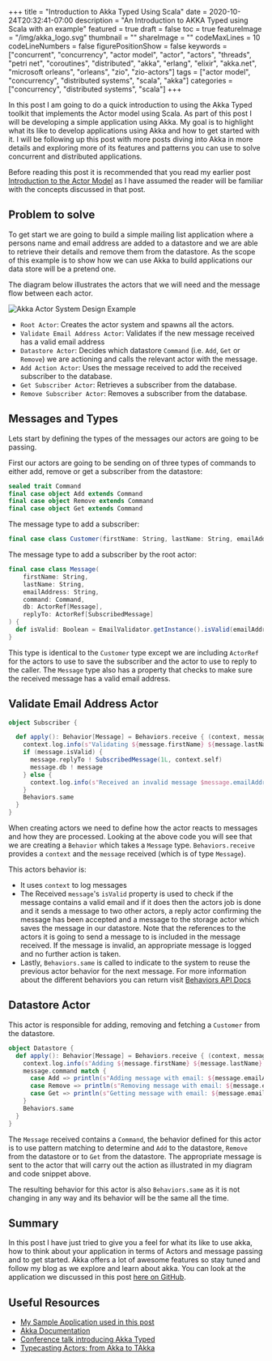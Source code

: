 +++
title = "Introduction to Akka Typed Using Scala"
date = 2020-10-24T20:32:41-07:00
description = "An Introduction to AKKA Typed using Scala with an example"
featured = true
draft = false
toc = true
featureImage = "/img/akka_logo.svg"
thumbnail = ""
shareImage = ""
codeMaxLines = 10
codeLineNumbers = false
figurePositionShow = false
keywords = ["concurrent", "concurrency", "actor model", "actor", "actors", "threads", "petri net", "coroutines", "distributed", "akka", "erlang", "elixir", "akka.net", "microsoft orleans", "orleans", "zio", "zio-actors"]
tags = ["actor model", "concurrency", "distributed systems", "scala", "akka"]
categories = ["concurrency", "distributed systems", "scala"]
+++

In this post I am going to do a quick introduction to using the Akka Typed toolkit that implements the Actor model using Scala. As part of this post I will be developing a simple application using Akka. My goal is to highlight what its like to develop applications using Akka and how to get started with it. I will be following up this post with more posts diving into Akka in more details and exploring more of its features and patterns you can use to solve concurrent and distributed applications.

Before reading this post it is recommended that you read my earlier post [Introduction to the Actor Model](/post/introduction-to-the-actor-model/) as I have assumed the reader will be familiar with the concepts discussed in that post.

## Problem to solve ##

To get start we are going to build a simple mailing list application where a persons name and email address are added to a datastore and we are able to retrieve their details and remove them from the datastore. As the scope of this example is to show how we can use Akka to build applications our data store will be a pretend one.

The diagram below illustrates the actors that we will need and the message flow between each actor.

![Akka Actor System Design Example](/img/akka_actor_system_design.png)

- `Root Actor`: Creates the actor system and spawns all the actors.
- `Validate Email Address Actor`: Validates if the new message received has a valid email address
- `Datastore Actor`: Decides which datastore `Command` (i.e. `Add`, `Get` or `Remove`) we are actioning and calls the relevant actor with the message.
- `Add Action Actor`: Uses the message received to add the received subscriber to the database.
- `Get Subscriber Actor`: Retrieves a subscriber from the database.
- `Remove Subscriber Actor`: Removes a subscriber from the database.

## Messages and Types ##

Lets start by defining the types of the messages our actors are going to be passing.

First our actors are going to be sending on of three types of commands to either add, remove or get a subscriber from the datastore:

```scala
sealed trait Command
final case object Add extends Command
final case object Remove extends Command
final case object Get extends Command
```

The message type to add a subscriber:

```scala
final case class Customer(firstName: String, lastName: String, emailAddress: String)
```

The message type to add a subscriber by the root actor:

```scala
final case class Message(
    firstName: String,
    lastName: String,
    emailAddress: String,
    command: Command,
    db: ActorRef[Message],
    replyTo: ActorRef[SubscribedMessage]
) {
  def isValid: Boolean = EmailValidator.getInstance().isValid(emailAddress)
}
```

This type is identical to the `Customer` type except we are including `ActorRef` for the actors to use to save the subscriber and the actor to use to reply to the caller. The `Message` type also has a property that checks to make sure the received message has a valid email address.

## Validate Email Address Actor ## 

```scala
object Subscriber {

  def apply(): Behavior[Message] = Behaviors.receive { (context, message) =>
    context.log.info(s"Validating ${message.firstName} ${message.lastName} with email ${message.emailAddress}!")
    if (message.isValid) {
      message.replyTo ! SubscribedMessage(1L, context.self)
      message.db ! message
    } else {
      context.log.info(s"Received an invalid message $message.emailAddress")
    }
    Behaviors.same
  }
}
```

When creating actors we need to define how the actor reacts to messages and how they are processed. Looking at the above code you will see that we are creating a `Behavior` which takes a `Message` type. `Behaviors.receive` provides a `context` and the `message` received (which is of type `Message`). 

This actors behavior is:

- It uses `context` to log messages
- The Received `message`'s `isValid` property is used to check if the message contains a valid email and if it does then the actors job is done and it sends a message to two other actors, a reply actor confirming the message has been accepted and a message to the storage actor which saves the message in our datastore. Note that the references to the actors it is going to send a message to is included in the message received. If the message is invalid, an appropriate message is logged and no further action is taken.
- Lastly, `Behaviors.same` is called to indicate to the system to reuse the previous actor behavior for the next message. For more information about the different behaviors you can return visit [Behaviors API Docs](https://doc.akka.io/api/akka/current/akka/actor/typed/scaladsl/Behaviors$.html)

## Datastore Actor ##

This actor is responsible for adding, removing and fetching a `Customer` from the datastore.

```scala
object Datastore {
  def apply(): Behavior[Message] = Behaviors.receive { (context, message) =>
    context.log.info(s"Adding ${message.firstName} ${message.lastName} with email ${message.emailAddress}!")
    message.command match {
      case Add => println(s"Adding message with email: ${message.emailAddress}") // Send message to Add Action Actor
      case Remove => println(s"Removing message with email: ${message.emailAddress}") // Send message to Remove Subscriber Actor
      case Get => println(s"Getting message with email: ${message.emailAddress}") // Send message to Get Subscriber Actor
    }
    Behaviors.same
  }
}
```

The `Message` received contains a `Command`, the behavior defined for this actor is to use pattern matching to determine and `Add` to the datastore, `Remove` from the datastore or to `Get` from the datastore. The appropriate message is sent to the actor that will carry out the action as illustrated in my diagram and code snippet above.

The resulting behavior for this actor is also `Behaviors.same` as it is not changing in any way and its behavior will be the same all the time.

## Summary ##

In this post I have just tried to give you a feel for what its like to use akka, how to think about your application in terms of Actors and message passing and to get started. Akka offers a lot of awesome features so stay tuned and follow my blog as we explore and learn about akka. You can look at the application we discussed in this post [here on GitHub](https://github.com/softinio/pat).


## Useful Resources ##

- [My Sample Application used in this post](https://github.com/softinio/pat)
- [Akka Documentation](https://akka.io/docs/)
- [Conference talk introducing Akka Typed](https://www.youtube.com/watch?v=Qb9Cnii-34c)
- [Typecasting Actors: from Akka to TAkka](http://lampwww.epfl.ch/~hmiller/scala2014/proceedings/p23-he.pdf)
